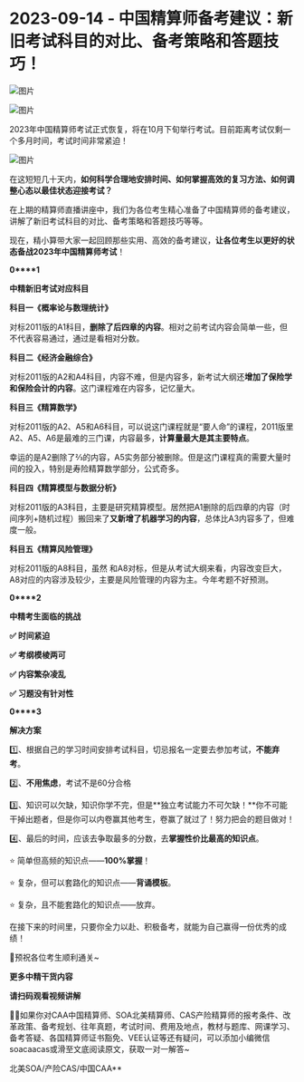 # 2023-09-14 - 中国精算师备考建议：新旧考试科目的对比、备考策略和答题技巧！

![图片](https://mmbiz.qpic.cn/mmbiz_jpg/mK3FpI9af4kg4PH3You8v1p2s4zAl35ZxNnxg0MdNmVTvH2IJcatox7FnBcNAnYE4JN8ZPBDeK1yLvRwqaptmA/640?wx_fmt=jpeg&wxfrom=5&wx_lazy=1&wx_co=1&tp=webp)

![图片](https://mmbiz.qpic.cn/mmbiz_gif/mK3FpI9af4kg4PH3You8v1p2s4zAl35ZQkpnCFrL4sxibTsCHduia44N0WRpw0ibe62rGfxowYB0ZzQROPDAlhh3Q/640?wx_fmt=gif&wxfrom=5&wx_lazy=1&tp=webp)

2023年中国精算师考试正式恢复，将在10月下旬举行考试。目前距离考试仅剩一个多月时间，考试时间非常紧迫！

![图片](https://mmbiz.qpic.cn/sz_mmbiz_png/Ynb9h8onKWicRhagLx8J3QXWAJ5BiasbvzZxGVABkhhbDjZSWQBXTyBl81vvDwtH1HdLEBeaNiarq0BdiaMrl4DSrA/640?wx_fmt=png&tp=webp&wxfrom=5&wx_lazy=1)

在这短短几十天内，**如何科学合理地安排时间、如何掌握高效的复习方法、如何调整心态以最佳状态迎接考试？**

在上期的精算师直播讲座中，我们为各位考生精心准备了中国精算师的备考建议，讲解了新旧考试科目的对比、备考策略和答题技巧等等。

现在，精小算带大家一起回顾那些实用、高效的备考建议，**让各位考生以更好的状态备战2023年中国精算师考试**！



**0****1**

**中精新旧考试对应科目**



**科目一《概率论与数理统计》**

对标2011版的A1科目，**删除了后四章的内容**。相对之前考试内容会简单一些，但不代表容易通过，通过是看相对分数。

**科目二《经济金融综合》**

对标2011版的A2和A4科目，内容不难，但是内容多，新考试大纲还**增加了保险学和保险会计的内容**。这门课程难在内容多，记忆量大。

**科目三《精算数学》**

对标2011版的A2、A5和A6科目，可以说这门课程就是“要人命”的课程，2011版里A2、A5、A6是最难的三门课，内容最多，**计算量最大是其主要特点**。

幸运的是A2删除了⅔的内容，A5实务部分被删除。但是这门课程真的需要大量时间的投入，特别是寿险精算数学部分，公式奇多。

**科目四《精算模型与数据分析》**

对标2011版的A3科目，主要是研究精算模型。居然把A1删除的后四章的内容（时间序列+随机过程）搬回来了**又新增了机器学习的内容**，总体比A3内容多了，但难度一般。

**科目五《精算风险管理》**

对标2011版的A8科目，虽然 和A8对标，但是从考试大纲来看，内容改变巨大，A8对应的内容涉及较少，主要是风险管理的内容为主。今年考题不好预测。



**0****2**

**中精考生面临的挑战**

**✅ 时间紧迫**

**✅ 考纲模棱两可**

**✅ 内容繁杂凌乱**

**✅ 习题没有针对性**



**0****3**

**解决方案**

1️⃣、根据自己的学习时间安排考试科目，切忌报名一定要去参加考试，**不能弃考**。



2️⃣、**不用焦虑**，考试不是60分合格







3️⃣、知识可以欠缺，知识你学不完，但是**独立考试能力不可欠缺！**你不可能干掉出题者，但是你可以内卷赢其他考生，卷赢了就过了！努力把会的题目做对！

4️⃣、最后的时间，应该去争取最多的分数，去**掌握性价比最高的知识点**。

⭐ 简单但高频的知识点——**100%掌握**！

⭐ 复杂，但可以套路化的知识点——**背诵模板**。

⭐ 复杂，且不能套路化的知识点——放弃。





在接下来的时间里，只要你全力以赴、积极备考，就能为自己赢得一份优秀的成绩！

👏预祝各位考生顺利通关~



**更多中精干货内容**

**请扫码观看视频讲解**





💁‍♀️如果你对CAA中国精算师、SOA北美精算师、CAS产险精算师的报考条件、改革政策、备考规划、往年真题，考试时间、费用及地点，教材与题库、网课学习、备考答疑、各国精算师证书豁免、VEE认证等还有疑问，可以添加小编微信soacaacas或滑至文底阅读原文，获取一对一解答~

北美SOA/产险CAS/中国CAA**